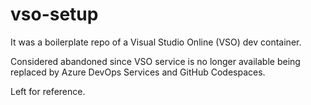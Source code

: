 # vso-setup

It was a boilerplate repo of a Visual Studio Online (VSO) dev container.

Considered abandoned since VSO service is no longer available being replaced by Azure DevOps Services and GitHub Codespaces.

Left for reference.
